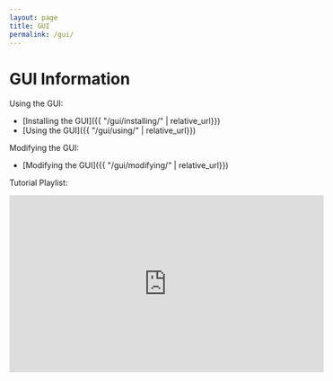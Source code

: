 ```yaml
---
layout: page
title: GUI
permalink: /gui/
---
```


# GUI Information

<!-- ![An array of completed modules]({{ "/assets/img/modules/module_array.jpg" | relative_url }}) -->
<!-- <p align="center">
    <img src='{{ "/assets/img/modules/module_array.jpg" | relative_url }}' alt='An array of completed modules' width="60%">
</p> -->

Using the GUI:
* [Installing the GUI]({{ "/gui/installing/" | relative_url}})
* [Using the GUI]({{ "/gui/using/" | relative_url}})

Modifying the GUI:
* [Modifying the GUI]({{ "/gui/modifying/" | relative_url}})

Tutorial Playlist:
<p align="center"><div class="youtube-video-container"><iframe width="560" height="315" src="https://www.youtube.com/embed/videoseries?list=PLRx8qFiMJrOMVvu-vbnSqc6cQAcbbM026" title="YouTube video player" frameborder="0" allow="accelerometer; autoplay; clipboard-write; encrypted-media; gyroscope; picture-in-picture; web-share" allowfullscreen></iframe></div></p>